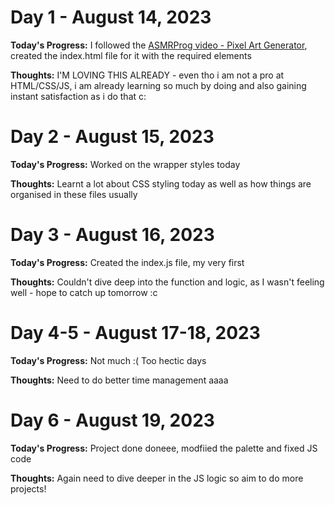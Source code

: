# Day 1 - August 14, 2023

**Today's Progress:** I followed the [ASMRProg video - Pixel Art Generator](https://youtu.be/DfDPJqD3FjI?t=170), created the index.html file for it with the required elements

**Thoughts:** I'M LOVING THIS ALREADY - even tho i am not a pro at HTML/CSS/JS, i am already learning so much by doing and also gaining instant satisfaction as i do that c:

# Day 2 - August 15, 2023

**Today's Progress:** Worked on the wrapper styles today

**Thoughts:** Learnt a lot about CSS styling today as well as how things are organised in these files usually

# Day 3 - August 16, 2023

**Today's Progress:** Created the index.js file, my very first 

**Thoughts:** Couldn't dive deep into the function and logic, as I wasn't feeling well - hope to catch up tomorrow :c

# Day 4-5 - August 17-18, 2023

**Today's Progress:** Not much :( Too hectic days

**Thoughts:** Need to do better time management aaaa

# Day 6 - August 19, 2023

**Today's Progress:** Project done doneee, modfiied the palette and fixed JS code

**Thoughts:** Again need to dive deeper in the JS logic so aim to do more projects!